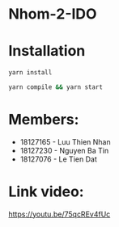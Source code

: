 # Nhom-2-IDO

# Installation

```bash
yarn install

yarn compile && yarn start

```

# Members:

- 18127165 - Luu Thien Nhan
- 18127230 - Nguyen Ba Tin
- 18127076 - Le Tien Dat

# Link video: 
https://youtu.be/75qcREv4fUc
